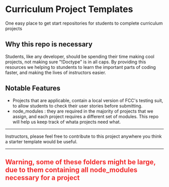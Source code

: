 # Curriculum Project Templates
One easy place to get start repositories for students to complete curriculum projects

## Why this repo is necessary
Students, like any developer, should be spending their time making cool projects, not making sure "!Doctype" is in all caps. By providing this resources we helping to stundents to learn the important parts of coding faster, and making the lives of instructors easier.

## Notable Features
- Projects that are applicable, contain a local version of FCC's testing suit, to allow students to check their user stories before submitting.
- node_modules : they are required in the majority of projects that we assign, and each project requires a different set of modules. This repo will help us keep track of whata projects need what.

---

Instructors, please feel free to contribute to this project anywhere you think a starter template would be useful.

---

## <span style="color:#f22e2e;"> Warning, some of these folders might be large, due to them containing all node_modules necessary for a project </span>
